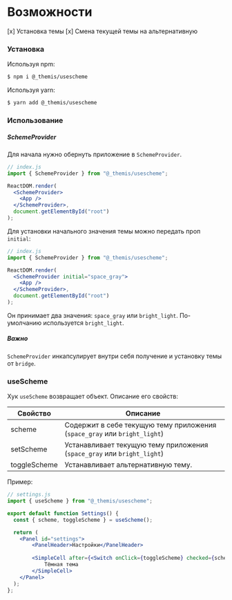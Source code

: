 # Возможности
[x] Установка темы
[x] Смена текущей темы на альтернативную

### Установка

Используя npm: 
```sh
$ npm i @_themis/usescheme
```
Используя yarn: 
```sh
$ yarn add @_themis/usescheme
```

### Использование

##### SchemeProvider
Для начала нужно обернуть приложение в ``SchemeProvider``.

```jsx
// index.js
import { SchemeProvider } from "@_themis/usescheme";

ReactDOM.render(
  <SchemeProvider>
    <App />
  </SchemeProvider>,
  document.getElementById("root")
);
```

Для установки начального значения темы можно передать проп ``initial``:
```jsx
// index.js
import { SchemeProvider } from "@_themis/usescheme";

ReactDOM.render(
  <SchemeProvider initial="space_gray">
    <App />
  </SchemeProvider>,
  document.getElementById("root")
);
```
Он принимает два значения: ``space_gray`` или ``bright_light``. По-умолчанию используется ``bright_light``.

##### Важно
``SchemeProvider``  инкапсулирует внутри себя получение и установку темы от ``bridge``.

### useScheme
Хук ``useScheme`` возвращает объект. Описание его свойств: 

| Свойство | Описание |
| ------ | ------ |
| scheme | Содержит в себе текущую тему приложения (``space_gray`` или ``bright_light``) |
| setScheme | Устанавливает текущую тему приложения (``space_gray`` или ``bright_light``) |
| toggleScheme | Устанавливает альтернативную тему. |

Пример:
```jsx
// settings.js
import { useScheme } from "@_themis/usescheme";

export default function Settings() {
  const { scheme, toggleScheme } = useScheme();

  return (
    <Panel id="settings">
        <PanelHeader>Настройки</PanelHeader>
        
        <SimpleCell after={<Switch onClick={toggleScheme} checked={scheme === "space_gray"} />}>
            Тёмная тема
        </SimpleCell>
    </Panel>
  );
};
```